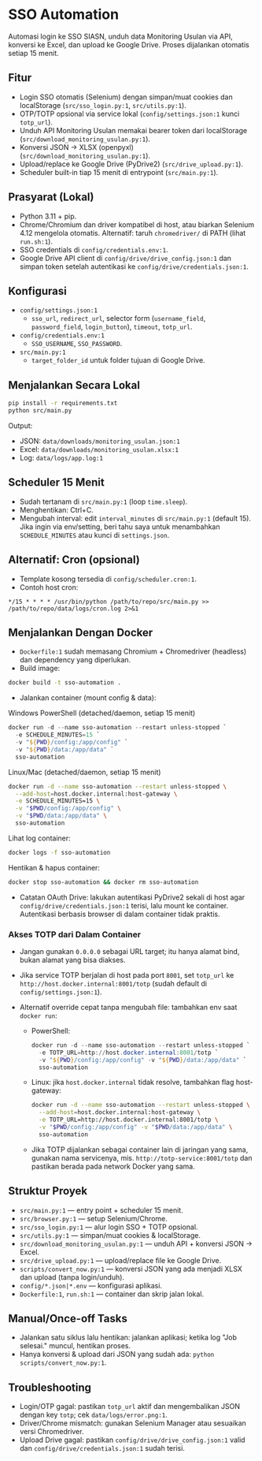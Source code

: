 # SSO Automation

Automasi login ke SSO SIASN, unduh data Monitoring Usulan via API, konversi ke Excel, dan upload ke Google Drive. Proses dijalankan otomatis setiap 15 menit.

## Fitur

- Login SSO otomatis (Selenium) dengan simpan/muat cookies dan localStorage (`src/sso_login.py:1`, `src/utils.py:1`).
- OTP/TOTP opsional via service lokal (`config/settings.json:1` kunci `totp_url`).
- Unduh API Monitoring Usulan memakai bearer token dari localStorage (`src/download_monitoring_usulan.py:1`).
- Konversi JSON → XLSX (openpyxl) (`src/download_monitoring_usulan.py:1`).
- Upload/replace ke Google Drive (PyDrive2) (`src/drive_upload.py:1`).
- Scheduler built-in tiap 15 menit di entrypoint (`src/main.py:1`).

## Prasyarat (Lokal)

- Python 3.11 + pip.
- Chrome/Chromium dan driver kompatibel di host, atau biarkan Selenium 4.12 mengelola otomatis. Alternatif: taruh `chromedriver/` di PATH (lihat `run.sh:1`).
- SSO credentials di `config/credentials.env:1`.
- Google Drive API client di `config/drive/drive_config.json:1` dan simpan token setelah autentikasi ke `config/drive/credentials.json:1`.

## Konfigurasi

- `config/settings.json:1`
  - `sso_url`, `redirect_url`, selector form (`username_field`, `password_field`, `login_button`), `timeout`, `totp_url`.
- `config/credentials.env:1`
  - `SSO_USERNAME`, `SSO_PASSWORD`.
- `src/main.py:1`
  - `target_folder_id` untuk folder tujuan di Google Drive.

## Menjalankan Secara Lokal

```bash
pip install -r requirements.txt
python src/main.py
```

Output:

- JSON: `data/downloads/monitoring_usulan.json:1`
- Excel: `data/downloads/monitoring_usulan.xlsx:1`
- Log: `data/logs/app.log:1`

## Scheduler 15 Menit

- Sudah tertanam di `src/main.py:1` (loop `time.sleep`).
- Menghentikan: Ctrl+C.
- Mengubah interval: edit `interval_minutes` di `src/main.py:1` (default 15). Jika ingin via env/setting, beri tahu saya untuk menambahkan `SCHEDULE_MINUTES` atau kunci di `settings.json`.

## Alternatif: Cron (opsional)

- Template kosong tersedia di `config/scheduler.cron:1`.
- Contoh host cron:

```cron
*/15 * * * * /usr/bin/python /path/to/repo/src/main.py >> /path/to/repo/data/logs/cron.log 2>&1
```

## Menjalankan Dengan Docker

- `Dockerfile:1` sudah memasang Chromium + Chromedriver (headless) dan dependency yang diperlukan.
- Build image:

```bash
docker build -t sso-automation .
```

- Jalankan container (mount config & data):

Windows PowerShell (detached/daemon, setiap 15 menit)

```powershell
docker run -d --name sso-automation --restart unless-stopped `
  -e SCHEDULE_MINUTES=15 `
  -v "${PWD}/config:/app/config" `
  -v "${PWD}/data:/app/data" `
  sso-automation
```

Linux/Mac (detached/daemon, setiap 15 menit)

```bash
docker run -d --name sso-automation --restart unless-stopped \
  --add-host=host.docker.internal:host-gateway \
  -e SCHEDULE_MINUTES=15 \
  -v "$PWD/config:/app/config" \
  -v "$PWD/data:/app/data" \
  sso-automation
```

Lihat log container:

```bash
docker logs -f sso-automation
```

Hentikan & hapus container:

```bash
docker stop sso-automation && docker rm sso-automation
```

- Catatan OAuth Drive: lakukan autentikasi PyDrive2 sekali di host agar `config/drive/credentials.json:1` terisi, lalu mount ke container. Autentikasi berbasis browser di dalam container tidak praktis.

### Akses TOTP dari Dalam Container

- Jangan gunakan `0.0.0.0` sebagai URL target; itu hanya alamat bind, bukan alamat yang bisa diakses.
- Jika service TOTP berjalan di host pada port `8001`, set `totp_url` ke `http://host.docker.internal:8001/totp` (sudah default di `config/settings.json:1`).
- Alternatif override cepat tanpa mengubah file: tambahkan env saat `docker run`:

  - PowerShell:

    ```powershell
    docker run -d --name sso-automation --restart unless-stopped `
      -e TOTP_URL=http://host.docker.internal:8001/totp `
      -v "${PWD}/config:/app/config" -v "${PWD}/data:/app/data" `
      sso-automation
    ```

  - Linux: jika `host.docker.internal` tidak resolve, tambahkan flag host-gateway:

    ```bash
    docker run -d --name sso-automation --restart unless-stopped \
      --add-host=host.docker.internal:host-gateway \
      -e TOTP_URL=http://host.docker.internal:8001/totp \
      -v "$PWD/config:/app/config" -v "$PWD/data:/app/data" \
      sso-automation
    ```

  - Jika TOTP dijalankan sebagai container lain di jaringan yang sama, gunakan nama servicenya, mis. `http://totp-service:8001/totp` dan pastikan berada pada network Docker yang sama.

## Struktur Proyek

- `src/main.py:1` — entry point + scheduler 15 menit.
- `src/browser.py:1` — setup Selenium/Chrome.
- `src/sso_login.py:1` — alur login SSO + TOTP opsional.
- `src/utils.py:1` — simpan/muat cookies & localStorage.
- `src/download_monitoring_usulan.py:1` — unduh API + konversi JSON → Excel.
- `src/drive_upload.py:1` — upload/replace file ke Google Drive.
- `scripts/convert_now.py:1` — konversi JSON yang ada menjadi XLSX dan upload (tanpa login/unduh).
- `config/*.json|*.env` — konfigurasi aplikasi.
- `Dockerfile:1`, `run.sh:1` — container dan skrip jalan lokal.

## Manual/Once-off Tasks

- Jalankan satu siklus lalu hentikan: jalankan aplikasi; ketika log "Job selesai." muncul, hentikan proses.
- Hanya konversi & upload dari JSON yang sudah ada: `python scripts/convert_now.py:1`.

## Troubleshooting

- Login/OTP gagal: pastikan `totp_url` aktif dan mengembalikan JSON dengan key `totp`; cek `data/logs/error.png:1`.
- Driver/Chrome mismatch: gunakan Selenium Manager atau sesuaikan versi Chromedriver.
- Upload Drive gagal: pastikan `config/drive/drive_config.json:1` valid dan `config/drive/credentials.json:1` sudah terisi.
